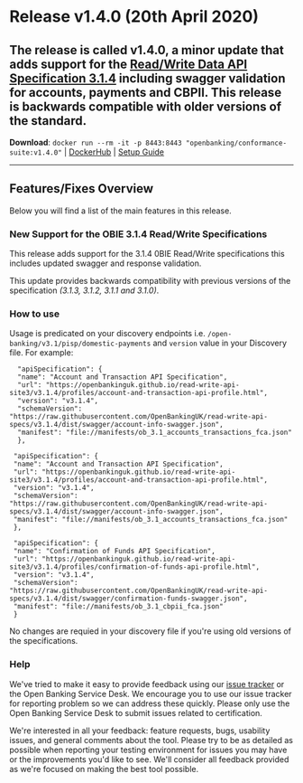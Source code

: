 # Release v1.4.0 (20th April 2020)

The release is called **v1.4.0**, a minor update that adds support for the [Read/Write Data API Specification 3.1.4](https://openbankinguk.github.io/read-write-api-site3/v3.1.4/profiles/account-and-transaction-api-profile.html) including swagger validation for accounts, payments and CBPII. This release is backwards compatible with older versions of the standard.
---
**Download**: `docker run --rm -it -p 8443:8443 "openbanking/conformance-suite:v1.4.0"` | [DockerHub](https://hub.docker.com/r/openbanking/conformance-suite) | [Setup Guide](https://bitbucket.org/openbankingteam/conformance-suite/src/develop/docs/setup-guide.md)

---

## Features/Fixes Overview

Below you will find a list of the main features in this release.


### New Support for the OBIE 3.1.4 Read/Write Specifications

This release adds support for the 3.1.4 0BIE Read/Write specifications this includes updated swagger and response validation. 

This update provides backwards compatibility with previous versions of the specification *(3.1.3, 3.1.2, 3.1.1 and 3.1.0)*.

### How to use

Usage is predicated on your discovery endpoints i.e. `/open-banking/v3.1/pisp/domestic-payments` and `version` value in your Discovery file. For example:

```
  "apiSpecification": {
  "name": "Account and Transaction API Specification",
  "url": "https://openbankinguk.github.io/read-write-api-site3/v3.1.4/profiles/account-and-transaction-api-profile.html",
  "version": "v3.1.4",
  "schemaVersion": "https://raw.githubusercontent.com/OpenBankingUK/read-write-api-specs/v3.1.4/dist/swagger/account-info-swagger.json",
  "manifest": "file://manifests/ob_3.1_accounts_transactions_fca.json"
  },

 "apiSpecification": {
 "name": "Account and Transaction API Specification",
 "url": "https://openbankinguk.github.io/read-write-api-site3/v3.1.4/profiles/account-and-transaction-api-profile.html",
 "version": "v3.1.4",
 "schemaVersion": "https://raw.githubusercontent.com/OpenBankingUK/read-write-api-specs/v3.1.4/dist/swagger/account-info-swagger.json",
 "manifest": "file://manifests/ob_3.1_accounts_transactions_fca.json"
 },

 "apiSpecification": {
 "name": "Confirmation of Funds API Specification",
 "url": "https://openbankinguk.github.io/read-write-api-site3/v3.1.4/profiles/confirmation-of-funds-api-profile.html",
 "version": "v3.1.4",
 "schemaVersion": "https://raw.githubusercontent.com/OpenBankingUK/read-write-api-specs/v3.1.4/dist/swagger/confirmation-funds-swagger.json",
 "manifest": "file://manifests/ob_3.1_cbpii_fca.json"
 }
   ```

No changes are requied in your discovery file if you're using old versions of the specifications. 

### Help

We've tried to make it easy to provide feedback using our [issue tracker](https://bitbucket.org/openbankingteam/conformance-suite/issues?status=new&status=open) or the Open Banking Service Desk. We encourage you to use our issue tracker for reporting problem so we can address these quickly. Please only use the Open Banking Service Desk to submit issues related to certification.

We're interested in all your feedback: feature requests, bugs, usability issues, and general comments about the tool. Please try to be as detailed as possible when reporting your testing environment for issues you may have or the improvements you'd like to see. We'll consider all feedback provided as we're focused on making the best tool possible.